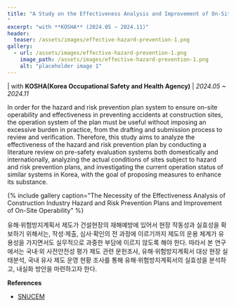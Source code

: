 ```yaml
---
title: "A Study on the Effectiveness Analysis and Improvement of On-Site Operability of Hazard and Risk Prevention Plans in the Construction Industry
"
excerpt: "with **KOSHA** (2024.05 ~ 2024.11)"
header:
  teaser: /assets/images/effective-hazard-prevention-1.png
gallery:
  - url: /assets/images/effective-hazard-prevention-1.png
    image_path: /assets/images/effective-hazard-prevention-1.png
    alt: "placeholder image 1"
---
```


| with **KOSHA(Korea Occupational Safety and Health Agency)** \| <i>2024.05 ~ 2024.11</i>

In order for the hazard and risk prevention plan system to ensure on-site operability and effectiveness in preventing accidents at construction sites, the operation system of the plan must be useful without imposing an excessive burden in practice, from the drafting and submission process to review and verification. 
Therefore, this study aims to analyze the effectiveness of the hazard and risk prevention plan by conducting a literature review on pre-safety evaluation systems both domestically and internationally, analyzing the actual conditions of sites subject to hazard and risk prevention plans, and investigating the current operation status of similar systems in Korea, with the goal of proposing measures to enhance its substance.

{% include gallery caption="The Necessity of the Effectiveness Analysis of Construction Industry Hazard and Risk Prevention Plans and Improvement of On-Site Operability" %}

유해·위험방지계획서 제도가 건설현장의 재해예방에 있어서 현장 작동성과 실효성을 확보하기 위해서는, 작성·제출, 심사·확인의 전 과정에 이르기까지 제도의 운용 체계가 유용성을 가지면서도 실무적으로 과중한 부담에 이르지 않도록 해야 한다. 
따라서 본 연구에서는 국내·외 사전안전성 평가 제도 관련 문헌조사, 유해·위험방지계획서 대상 현장 실태분석, 국내 유사 제도 운영 현황 조사를 통해 유해·위험방지계획서의 실효성을 분석하고, 내실화 방안을 마련하고자 한다.

**References**

- [SNUCEM](https://cem.snu.ac.kr/research/83)